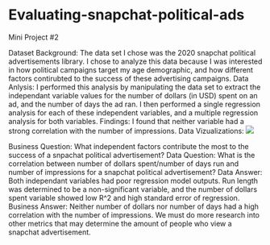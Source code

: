 # Evaluating-snapchat-political-ads
Mini Project #2

Dataset Background: The data set I chose was the 2020 snapchat political advertisements library. I chose to analyze this data because I was interested in how political campaigns target my age demographic, and how different factors contirubted to the success of these advertising campaigns.
Data Anlysis: I performed this analysis by manipulating the data set to extract the independant variable values for the number of dollars (in USD) spent on an ad, and the number of days the ad ran. I then performed a single regression analysis for each of these independent variables, and a multiple regression analysis for both variables. 
Findings: I found that neither variable had a strong correlation with the number of impressions.
Data Vizualizations:
![](Screen%Shot%2020-02-28%at%11.34.20%AM.png)

Business Question: What independent factors contribute the most to the success of a snpachat political advertisement?
Data Question: What is the correlation between number of dollars spent/number of days run and number of impressions for a snapchat political advertisement?
Data Answer: Both independant variables had poor regression model outputs. Run length was determined to be a non-significant variable, and the number of dollars spent variable showed low R^2 and high standard error of regression.
Business Answer: Neither number of dollars nor number of days had a high correlation with the number of impressions. We must do more research into other metrics that may determine the amount of people who view a snapchat advertisement.
